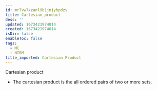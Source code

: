 ```yaml
---
id: mr7vw7xzanl9b1jnjyhpdzv
title: Cartesian_product
desc: ''
updated: 1673421974014
created: 1673421974014
isDir: false
enableToc: false
tags:
  - MC
  - NIBM
title_imported: Cartesian Product
---
```


Cartesian product

-   The cartesian product is the all ordered pairs of two or more sets.
